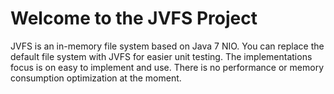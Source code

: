 # Welcome to the JVFS Project

JVFS is an in-memory file system based on Java 7 NIO. You can replace the default
file system with JVFS for easier unit testing. The implementations focus is on
easy to implement and use. There is no performance or memory consumption optimization
at the moment.
